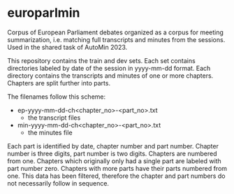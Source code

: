 # europarlmin
Corpus of European Parliament debates organized as a corpus for meeting summarization, i.e. matching full transcripts and minutes from the sessions. Used in the shared task of AutoMin 2023.

This repository contains the train and dev sets. Each set contains directories labeled by date of the session in yyyy-mm-dd format. Each directory contains the transcripts and minutes of one or more chapters. Chapters are split further into parts.

The filenames follow this scheme:
- ep-yyyy-mm-dd-ch\<chapter_no\>-\<part_no\>.txt
  - the transcript files
- min-yyyy-mm-dd-ch\<chapter_no\>-\<part_no\>.txt
  - the minutes file
  
Each part is identified by date, chapter number and part number. Chapter number is three digits, part number is two digits. Chapters are numbered from one. Chapters which originally only had a single part are labeled with part number zero. Chapters with more parts have their parts numbered from one. This data has been filtered, therefore the chapter and part numbers do not necessarily follow in sequence.
